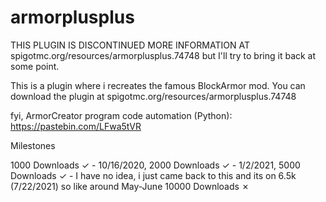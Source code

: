 # armorplusplus
THIS PLUGIN IS DISCONTINUED MORE INFORMATION AT spigotmc.org/resources/armorplusplus.74748
but I'll try to bring it back at some point.

This is a plugin where i recreates the famous BlockArmor mod. You can download the plugin at spigotmc.org/resources/armorplusplus.74748

fyi, ArmorCreator program code automation (Python): https://pastebin.com/LFwa5tVR

Milestones

1000 Downloads ✓ - 10/16/2020, 
2000 Downloads ✓ - 1/2/2021,
5000 Downloads ✓ - I have no idea, i just came back to this and its on 6.5k (7/22/2021) so like around May-June
10000 Downloads ✗
